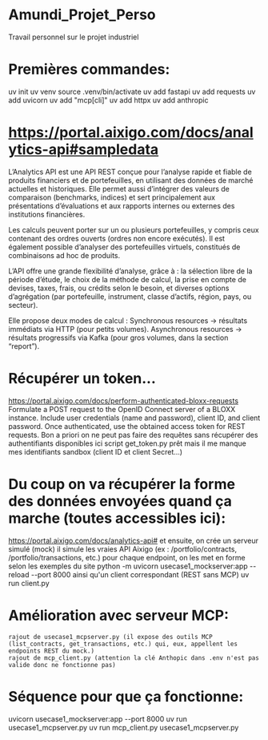 # Amundi_Projet_Perso
Travail personnel sur le projet industriel

# Premières commandes:
uv init
uv venv
source .venv/bin/activate
uv add fastapi
uv add requests
uv add uvicorn
uv add "mcp[cli]" 
uv add httpx
uv add anthropic


# https://portal.aixigo.com/docs/analytics-api#sampledata
L’Analytics API est une API REST conçue pour l’analyse rapide et fiable de produits financiers et de portefeuilles, en utilisant des données de marché actuelles et historiques.
Elle permet aussi d’intégrer des valeurs de comparaison (benchmarks, indices) et sert principalement aux présentations d’évaluations et aux rapports internes ou externes des institutions financières.

Les calculs peuvent porter sur un ou plusieurs portefeuilles, y compris ceux contenant des ordres ouverts (ordres non encore exécutés).
Il est également possible d’analyser des portefeuilles virtuels, constitués de combinaisons ad hoc de produits.

L’API offre une grande flexibilité d’analyse, grâce à :
la sélection libre de la période d’étude,
le choix de la méthode de calcul,
la prise en compte de devises, taxes, frais, ou crédits selon le besoin,
et diverses options d’agrégation (par portefeuille, instrument, classe d’actifs, région, pays, ou secteur).

Elle propose deux modes de calcul :
Synchronous resources → résultats immédiats via HTTP (pour petits volumes).
Asynchronous resources → résultats progressifs via Kafka (pour gros volumes, dans la section “report”).

# Récupérer un token...
https://portal.aixigo.com/docs/perform-authenticated-bloxx-requests
    Formulate a POST request to the OpenID Connect server of a BLOXX instance.
    Include user credentials (name and password), client ID, and client password.
    Once authenticated, use the obtained access token for REST requests.
Bon a priori on ne peut pas faire des requêtes sans récupérer des authentifiants disponibles ici
script get_token.py prêt mais il me manque mes identifiants sandbox (client ID et client Secret...)

# Du coup on va récupérer la forme des données envoyées quand ça marche (toutes accessibles ici):
https://portal.aixigo.com/docs/analytics-api#
    et ensuite, on crée un serveur simulé (mock)
        il simule les vraies API Aixigo (ex : /portfolio/contracts, /portfolio/transactions, etc.)
        pour chaque endpoint, on les met en forme selon les exemples du site
        python -m uvicorn usecase1_mockserver:app --reload --port 8000
    ainsi qu'un client correspondant (REST sans MCP)
        uv run client.py

# Amélioration avec serveur MCP:
    rajout de usecase1_mcpserver.py (il expose des outils MCP (list_contracts, get_transactions, etc.) qui, eux, appellent les endpoints REST du mock.)
    rajout de mcp_client.py (attention la clé Anthopic dans .env n'est pas valide donc ne fonctionne pas)


# Séquence pour que ça fonctionne:
uvicorn usecase1_mockserver:app --port 8000
uv run usecase1_mcpserver.py
uv run mcp_client.py usecase1_mcpserver.py
    